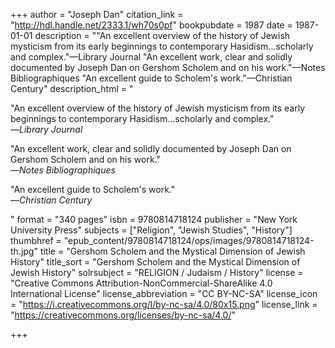 +++
author = "Joseph Dan"
citation_link = "http://hdl.handle.net/2333.1/wh70s0pf"
bookpubdate = 1987
date = 1987-01-01
description = "\"An excellent overview of the history of Jewish mysticism from its early beginnings to contemporary Hasidism...scholarly and complex.\"—Library Journal \"An excellent work, clear and solidly documented by Joseph Dan on Gershom Scholem and on his work.\"—Notes Bibliographiques \"An excellent guide to Scholem's work.\"—Christian Century"
description_html = "<p>\"An excellent overview of the history of Jewish mysticism from its early beginnings to contemporary Hasidism...scholarly and complex.\"<br>—<i>Library Journal</i></p> <p>\"An excellent work, clear and solidly documented by Joseph Dan on Gershom Scholem and on his work.\"<br>—<i>Notes Bibliographiques</i></p> <p>\"An excellent guide to Scholem's work.\"<br>—<i>Christian Century</i></p>"
format = "340 pages"
isbn = 9780814718124
publisher = "New York University Press"
subjects = ["Religion", "Jewish Studies", "History"]
thumbhref = "epub_content/9780814718124/ops/images/9780814718124-th.jpg"
title = "Gershom Scholem and the Mystical Dimension of Jewish History"
title_sort = "Gershom Scholem and the Mystical Dimension of Jewish History"
solrsubject = "RELIGION / Judaism / History"
license = "Creative Commons Attribution-NonCommercial-ShareAlike 4.0 International License"
license_abbreviation = "CC BY-NC-SA"
license_icon = "https://i.creativecommons.org/l/by-nc-sa/4.0/80x15.png"
license_link = "https://creativecommons.org/licenses/by-nc-sa/4.0/"

+++
